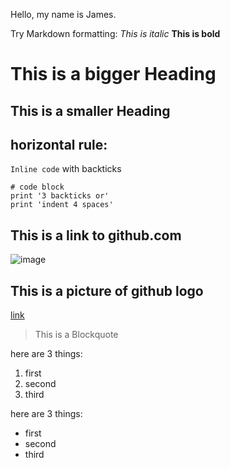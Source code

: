 Hello, my name is James.

Try Markdown formatting:
*This is italic*
**This is bold**
# This is a bigger Heading
## This is a smaller Heading
horizontal rule:
---
`Inline code` with backticks
```
# code block
print '3 backticks or'
print 'indent 4 spaces'
```

## This is a link to github.com
![image](https://github.com/)


## This is a picture of github logo
[link](https://upload.wikimedia.org/wikipedia/commons/2/29/GitHub_logo_2013.svg)


> This is a Blockquote

here are 3 things:
1. first
2. second
3. third

here are 3 things:
* first
* second
* third
